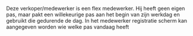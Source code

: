Deze verkoper/medewerker is een flex medewerker. Hij heeft geen eigen pas, maar pakt een willekeurige pas aan het begin van zijn werkdag en gebruikt die gedurende de dag. In het medewerker registratie scherm kan aangegeven worden wie welke pas vandaag heeft